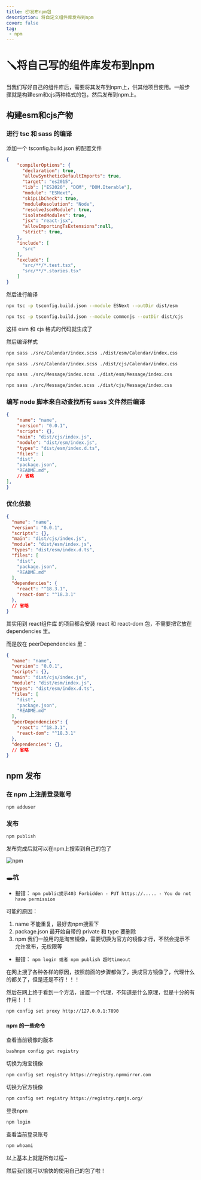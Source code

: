 ```yaml
---
title: 📦发布npm包
description: 将自定义组件库发布到npm
cover: false
tag:
 - npm
---
```


# 🪛将自己写的组件库发布到npm

当我们写好自己的组件库后，需要将其发布到npm上，供其他项目使用。一般步骤就是构建esm和cjs两种格式的包，然后发布到npm上。

## 构建esm和cjs产物

### 进行 tsc 和 sass 的编译

添加一个 tsconfig.build.json 的配置文件
```json
{
    "compilerOptions": {
      "declaration": true,
      "allowSyntheticDefaultImports": true,
      "target": "es2015",
      "lib": ["ES2020", "DOM", "DOM.Iterable"],
      "module": "ESNext",
      "skipLibCheck": true,
      "moduleResolution": "Node",
      "resolveJsonModule": true,
      "isolatedModules": true,
      "jsx": "react-jsx",  
      "allowImportingTsExtensions":null,
      "strict": true,
    },
    "include": [
      "src"
    ],
    "exclude": [
      "src/**/*.test.tsx",
      "src/**/*.stories.tsx"
    ]
}
```
然后进行编译

```bash
npx tsc -p tsconfig.build.json --module ESNext --outDir dist/esm

npx tsc -p tsconfig.build.json --module commonjs --outDir dist/cjs
```

这样 esm 和 cjs 格式的代码就生成了

然后编译样式

```bash
npx sass ./src/Calendar/index.scss ./dist/esm/Calendar/index.css

npx sass ./src/Calendar/index.scss ./dist/cjs/Calendar/index.css

npx sass ./src/Message/index.scss ./dist/esm/Message/index.css

npx sass ./src/Message/index.scss ./dist/cjs/Message/index.css
```

### 编写 node 脚本来自动查找所有 sass 文件然后编译
```json
{
    "name": "name",
    "version": "0.0.1",
    "scripts": {},
    "main": "dist/cjs/index.js",
    "module": "dist/esm/index.js",
    "types": "dist/esm/index.d.ts",
    "files": [
    "dist",
    "package.json",
    "README.md",
    // 省略
],
}
```

### 优化依赖

```json
{
  "name": "name",
  "version": "0.0.1",
  "scripts": {},
  "main": "dist/cjs/index.js",
  "module": "dist/esm/index.js",
  "types": "dist/esm/index.d.ts",
  "files": [
    "dist",
    "package.json",
    "README.md"
  ],
  "dependencies": {
    "react": "^18.3.1",
    "react-dom": "^18.3.1"
  },
  // 省略
}
```

其实用到 react组件库 的项目都会安装 react 和 react-dom 包，不需要把它放在 dependencies 里。

而是放在 peerDependencies 里：

```json
{
  "name": "name",
  "version": "0.0.1",
  "scripts": {},
  "main": "dist/cjs/index.js",
  "module": "dist/esm/index.js",
  "types": "dist/esm/index.d.ts",
  "files": [
    "dist",
    "package.json",
    "README.md"
  ],
  "peerDependencies": {
    "react": "^18.3.1",
    "react-dom": "^18.3.1"
  },
  "dependencies": {},
  // 省略
}
```

## npm 发布

### 在 npm 上注册登录账号

```bash
npm adduser
```

### 发布

```bash
npm publish
```

发布完成后就可以在npm上搜索到自己的包了

![npm](/assets/npm包.png)


### 🕳坑

+ 报错：
`npm public提示403 Forbidden - PUT https://..... - You do not have permission`

可能的原因：
1. name 不能重复，最好去npm搜索下
2. package.json 最开始自带的 private 和 type 要删除
3. npm 我们一般用的是淘宝镜像，需要切换为官方的镜像才行，不然会提示不允许发布，无权限等

+ 报错：
`npm login 或者 npm publish 超时timeout`

在网上搜了各种各样的原因，按照前面的步骤都做了，换成官方镜像了，代理什么的都关了，但是还是不行！！！

然后在网上终于看到一个方法，设置一个代理，不知道是什么原理，但是十分的有作用！！！

```bash
npm config set proxy http://127.0.0.1:7890
```

#### npm 的一些命令

查看当前镜像的版本
```bash
bashnpm config get registry
```

切换为淘宝镜像
```bash
npm config set registry https://registry.npmmirror.com
```

切换为官方镜像
```bash
npm config set registry https://registry.npmjs.org/
```

登录npm
```bash
npm login
```

查看当前登录账号
```bash
npm whoami
```

以上基本上就是所有过程~

然后我们就可以愉快的使用自己的包了啦！